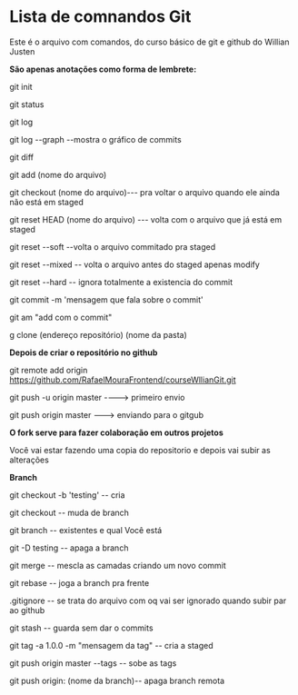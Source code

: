 # Lista de comnandos Git

Este é o arquivo com comandos, do curso básico de git e github do Willian Justen

**São apenas anotações como forma de lembrete:**

git init

git status

git log

git log --graph --mostra o gráfico de commits

git diff

git add (nome do arquivo)

git checkout (nome do arquivo)--- pra voltar o arquivo quando ele ainda não está em staged

git reset HEAD (nome do arquivo) --- volta com o arquivo que já está em staged

git reset --soft --volta o arquivo commitado pra staged

git reset --mixed -- volta o arquivo antes do staged apenas modify

git reset --hard -- ignora totalmente a  existencia do commit

git commit -m 'mensagem que fala sobre o commit'

git am "add com o commit"

g clone (endereço repositório) (nome da pasta)


**Depois de criar o repositório no github**

git remote add origin https://github.com/RafaelMouraFrontend/courseWllianGit.git

git push -u origin master ----> primeiro envio

git push origin master ---> enviando para o gitgub

**O fork serve para fazer colaboração em outros projetos**

Você vai estar fazendo uma copia do repositorio e depois vai subir as alterações

**Branch**

git checkout -b 'testing' -- cria

git checkout -- muda de branch

git branch -- existentes e qual Você está

git -D testing -- apaga a branch

git merge <nome da branch>  -- mescla as camadas criando um novo commit

git rebase <nome da branch> -- joga a branch pra frente

.gitignore -- se trata do arquivo com oq vai ser ignorado quando subir par ao github

git stash -- guarda sem dar o commits

git tag -a 1.0.0  -m "mensagem da tag" -- cria a staged

git push origin master --tags -- sobe as tags

git push origin: (nome da branch)-- apaga branch remota
